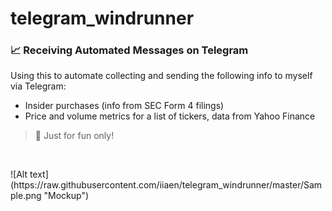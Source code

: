 # telegram_windrunner

### 📈 Receiving Automated Messages on Telegram 
Using this to automate collecting and sending the following info to myself via Telegram:
- Insider purchases (info from SEC Form 4 filings)
- Price and volume metrics for a list of tickers, data from Yahoo Finance  
  
> 🥧 Just for fun only! 

<p>&nbsp;</p>
![Alt text](https://raw.githubusercontent.com/iiaen/telegram_windrunner/master/Sample.png "Mockup")  
